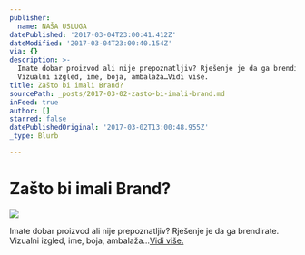 ```yaml
---
publisher:
  name: NAŠA USLUGA
datePublished: '2017-03-04T23:00:41.412Z'
dateModified: '2017-03-04T23:00:40.154Z'
via: {}
description: >-
  Imate dobar proizvod ali nije prepoznatljiv? Rješenje je da ga brendirate.
  Vizualni izgled, ime, boja, ambalaža…Vidi više.
title: Zašto bi imali Brand?
sourcePath: _posts/2017-03-02-zasto-bi-imali-brand.md
inFeed: true
author: []
starred: false
datePublishedOriginal: '2017-03-02T13:00:48.955Z'
_type: Blurb

---
```

# Zašto bi imali Brand?
![](https://the-grid-user-content.s3-us-west-2.amazonaws.com/287c3555-1367-476b-82b6-6bb3802785c3.jpg)

Imate dobar proizvod ali nije prepoznatljiv? Rješenje je da ga brendirate. Vizualni izgled, ime, boja, ambalaža...[Vidi više.][0]

[0]: http://connect365.online/sto-mi-radimo/